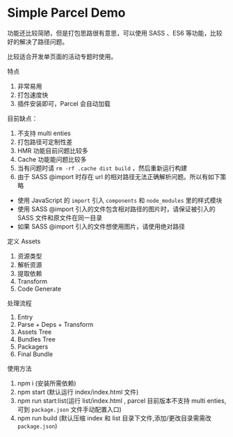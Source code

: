 # Simple Parcel Demo

功能还比较简陋，但是打包思路很有意思，可以使用 SASS 、ES6 等功能，比较好的解决了路径问题。

比较适合开发单页面的活动专题时使用。

特点
1. 非常易用
2. 打包速度快
3. 插件安装即可，Parcel 会自动加载

目前缺点：
1. 不支持 multi enties
2. 打包路径可定制性差
3. HMR 功能目前问题比较多
4. Cache 功能能问题比较多
5. 当有问题时请 `rm -rf .cache dist build` ，然后重新运行构建
6. 由于 SASS @import 时存在 url 的相对路径无法正确解析问题。所以有如下策略
  * 使用 JavaScript 的 `import` 引入 `components` 和 `node_modules` 里的样式模块
  * 使用 SASS @import 引入的文件包含相对路径的图片时，请保证被引入的 SASS 文件和原文件在同一目录
  * 如果 SASS @import 引入的文件想使用图片，请使用绝对路径

定义 Assets
1. 资源类型
2. 解析资源
3. 提取依赖
4. Transform
5. Code Generate

处理流程
1. Entry
2. Parse + Deps + Transform
3. Assets Tree
4. Bundles Tree
5. Packagers
6. Final Bundle

使用方法
1. npm i (安装所需依赖)
2. npm start (默认运行 index/index.html 文件)
3. npm run start:list(运行 list/index.html , parcel 目前版本不支持 multi enties,可到 `package.json` 文件手动配置入口)
4. npm run build (默认压缩 index 和 list 目录下文件,添加/更改目录需需改 `package.json`)